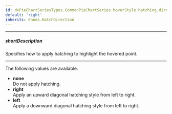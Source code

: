 ```yaml
---
id: dxPieChartSeriesTypes.CommonPieChartSeries.hoverStyle.hatching.direction
default: 'right'
inherits: Enums.HatchDirection
---
```

---
##### shortDescription
Specifies how to apply hatching to highlight the hovered point.

---
The following values are available.

* **none**   
Do not apply hatching.
* **right**   
Apply an upward diagonal hatching style from left to right.
* **left**   
Apply a downward diagonal hatching style from left to right.
